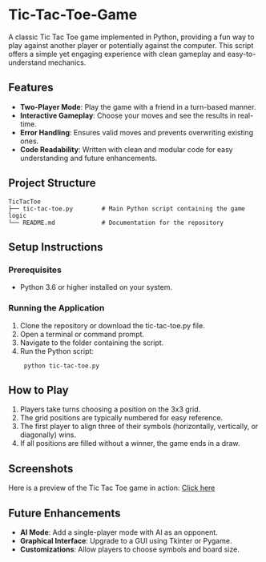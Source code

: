 # Tic-Tac-Toe-Game
A classic Tic Tac Toe game implemented in Python, providing a fun way to play against another player or potentially against the computer. This script offers a simple yet engaging experience with clean gameplay and easy-to-understand mechanics.

## Features

- **Two-Player Mode**: Play the game with a friend in a turn-based manner.
- **Interactive Gameplay**: Choose your moves and see the results in real-time.
- **Error Handling**: Ensures valid moves and prevents overwriting existing ones.
- **Code Readability**: Written with clean and modular code for easy understanding and future enhancements.
## Project Structure
```
TicTacToe
├── tic-tac-toe.py        # Main Python script containing the game logic
└── README.md             # Documentation for the repository
```
## Setup Instructions

### Prerequisites
- Python 3.6 or higher installed on your system.
### Running the Application
1. Clone the repository or download the tic-tac-toe.py file.
2. Open a terminal or command prompt.
3. Navigate to the folder containing the script.
4. Run the Python script:
   ```
    python tic-tac-toe.py
   ```
## How to Play

1. Players take turns choosing a position on the 3x3 grid.
2. The grid positions are typically numbered for easy reference.
3. The first player to align three of their symbols (horizontally, vertically, or diagonally) wins.
4. If all positions are filled without a winner, the game ends in a draw.

## Screenshots

Here is a preview of the Tic Tac Toe game in action:
[Click here](screenshots/gameplay.png)

## Future Enhancements

- **AI Mode**: Add a single-player mode with AI as an opponent.
- **Graphical Interface**: Upgrade to a GUI using Tkinter or Pygame.
- **Customizations**: Allow players to choose symbols and board size.
